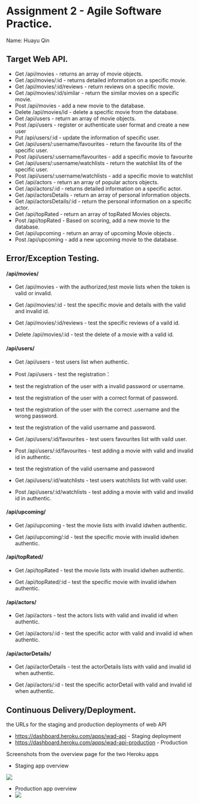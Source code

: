 # Assignment 2 - Agile Software Practice.

Name: Huayu Qin

## Target Web API.



+ Get /api/movies - returns an array of movie objects.
+ Get /api/movies/:id - returns detailed information on a specific movie.
+ Get /api/movies/:id/reviews - return reviews on a specific movie.
+ Get /api/movies/:id/similar - return the similar movies on a specific movie.
+ Post /api/movies - add a new movie to the database.
+ Delete /api/movies/id - delete a specific movie from the database.
+ Get /api/users - return an array of movie objects.
+ Post /api/users -  register or authenticate user format and create a new user
+ Put /api/users/:id - update the information of specific user.
+ Get /api/users/:username/favourites - return the favourite lits of the specific user.
+ Post /api/users/:username/favourites - add a specific movie to favourite
+ Get /api/users/:username/watchlists - return the watchlist lits of the specific user.
+ Post /api/users/:username/watchlists - add a specific movie to watchlist
+ Get /api/actors - return an array of popular actors objects.
+ Get /api/actors/:id - returns detailed information on a specific actor.
+ Get /api/actorsDetails - return an array of personal information objects.
+ Get /api/actorsDetails/:id - return the personal information on a specific actor.
+ Get /api/topRated - return an array of topRated Movies objects.
+ Post /api/topRated - Based on scoring, add a new movie to the database.
+ Get /api/upcoming - return an array of upcoming Movie objects .
+ Post /api/upcoming -  add a new upcoming movie to the database.

## Error/Exception Testing.

#### /api/movies/

+ Get /api/movies - with the authorized,test movie lists when the token is valid or invalid.

+ Get /api/movies/:id - test the specific movie and details with the valid and invalid id.

+ Get /api/movies/:id/reviews - test the specific reviews of a vaild id.

+ Delete /api/movies/:id - test the delete of a movie with a valid id.

#### /api/users/

+ Get /api/users - test users list when authentic.

+ Post /api/users - test the registration： 

+ test the registration of the user with a invalid password or username.

+ test the registration of the user with a correct format of password.

+ test the registration of the user with  the correct .username and the  wrong password. 

+ test the registration of the valid username and password.

+ Get /api/users/:id/favourites - test  users favourites list with vaild user.

+ Post /api/users/:id/favourites - test adding a movie with valid and invalid id in authentic.

+ test the registration of the valid username and password

+ Get /api/users/:id/watchlists - test  users watchlists list with vaild user.

+ Post /api/users/:id/watchlists - test adding a movie with valid and invalid id in authentic.

#### /api/upcoming/

+ Get /api/upcoming - test the movie lists with invalid idwhen authentic.

+ Get /api/upcoming/:id - test the specific movie with invalid idwhen authentic.

#### /api/topRated/

+ Get /api/topRated - test the movie lists with invalid idwhen authentic.

+ Get /api/topRated/:id - test the specific movie with invalid idwhen authentic.

#### /api/actors/

+ Get /api/actors - test the actors lists with valid and invalid id when authentic.

+ Get /api/actors/:id - test the specific actor with valid and invalid id when authentic.

#### /api/actorDetails/

+ Get /api/actorDetails - test the actorDetails lists with valid and invalid id when authentic.

+ Get /api/actors/:id - test the specific actorDetail with valid and invalid id when authentic.

## Continuous Delivery/Deployment.

the URLs for the staging and production deployments of  web API

+ https://dashboard.heroku.com/apps/wad-api - Staging deployment
+ https://dashboard.heroku.com/apps/wad-api-production - Production

 Screenshots from the overview page for the two Heroku apps 

+ Staging app overview 

![][development]

+ Production app overview 
+ ![][production]





[stagingapp]: ./img/stagingapp.png
[development]: ./img/development.png
[production]: ./img/production.png


